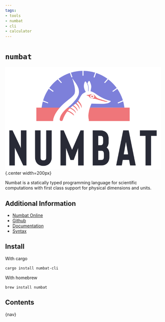 ```yaml
---
tags:
- tools
- numbat
- cli
- calculator
---
```

# `numbat`

![](img/numbat.svg){.center width=200px}

Numbat is a statically typed programming language for scientific computations
with first class support for physical dimensions and units.

## Additional Information
- [Numbat Online](https://numbat.dev/)
- [Github](https://github.com/sharkdp/numbat)
- [Documentation](https://numbat.dev/doc/)
- [Syntax](https://numbat.dev/doc/example-numbat_syntax.html)

## Install
With cargo
```bash
cargo install numbat-cli
```

With homebrew
```
brew install numbat
```

## Contents

{nav}
